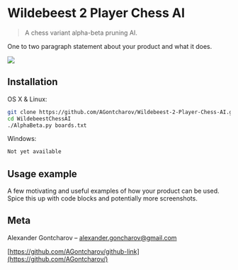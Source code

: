 # Wildebeest 2 Player Chess AI
> A chess variant alpha-beta pruning AI.

One to two paragraph statement about your product and what it does.

![](header.png)

## Installation

OS X & Linux:

```sh
git clone https://github.com/AGontcharov/Wildebeest-2-Player-Chess-AI.git
cd WildebeestChessAI
./AlphaBeta.py boards.txt
```

Windows:

```sh
Not yet available
```

## Usage example

A few motivating and useful examples of how your product can be used. Spice this up with code blocks and potentially more screenshots.

## Meta

Alexander Gontcharov – alexander.goncharov@gmail.com

[https://github.com/AGontcharov/github-link](https://github.com/AGontcharov/)